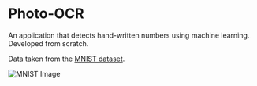 # Photo-OCR
An application that detects hand-written numbers using machine learning. Developed from scratch.

Data taken from the [MNIST dataset](https://azure.microsoft.com/en-us/services/open-datasets/catalog/mnist/).

![MNIST Image](https://upload.wikimedia.org/wikipedia/commons/2/27/MnistExamples.png)
